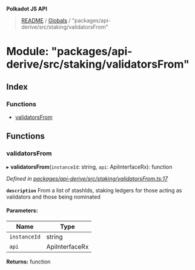 **Polkadot JS API**

> [README](../README.md) / [Globals](../globals.md) / "packages/api-derive/src/staking/validatorsFrom"

# Module: "packages/api-derive/src/staking/validatorsFrom"

## Index

### Functions

* [validatorsFrom](_packages_api_derive_src_staking_validatorsfrom_.md#validatorsfrom)

## Functions

### validatorsFrom

▸ **validatorsFrom**(`instanceId`: string, `api`: ApiInterfaceRx): function

*Defined in [packages/api-derive/src/staking/validatorsFrom.ts:17](https://github.com/polkadot-js/api/blob/33c161f87/packages/api-derive/src/staking/validatorsFrom.ts#L17)*

**`description`** From a list of stashIds, staking ledgers for those acting as validators and those being nominated

#### Parameters:

Name | Type |
------ | ------ |
`instanceId` | string |
`api` | ApiInterfaceRx |

**Returns:** function
